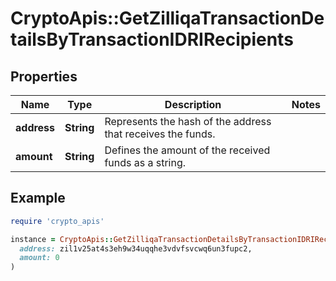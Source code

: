 # CryptoApis::GetZilliqaTransactionDetailsByTransactionIDRIRecipients

## Properties

| Name | Type | Description | Notes |
| ---- | ---- | ----------- | ----- |
| **address** | **String** | Represents the hash of the address that receives the funds. |  |
| **amount** | **String** | Defines the amount of the received funds as a string. |  |

## Example

```ruby
require 'crypto_apis'

instance = CryptoApis::GetZilliqaTransactionDetailsByTransactionIDRIRecipients.new(
  address: zil1v25at4s3eh9w34uqqhe3vdvfsvcwq6un3fupc2,
  amount: 0
)
```


